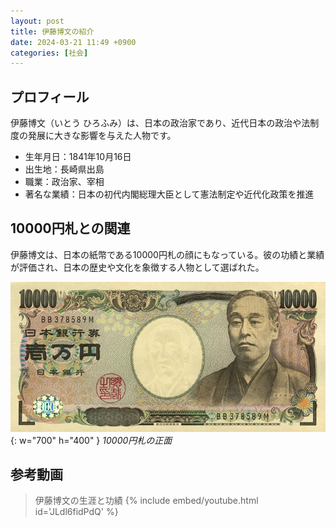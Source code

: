 ```yaml
---
layout: post
title: 伊藤博文の紹介
date: 2024-03-21 11:49 +0900
categories: [社会]
---
```


## プロフィール

伊藤博文（いとう ひろふみ）は、日本の政治家であり、近代日本の政治や法制度の発展に大きな影響を与えた人物です。

- 生年月日：1841年10月16日
- 出生地：長崎県出島
- 職業：政治家、宰相
- 著名な業績：日本の初代内閣総理大臣として憲法制定や近代化政策を推進

## 10000円札との関連

伊藤博文は、日本の紙幣である10000円札の顔にもなっている。彼の功績と業績が評価され、日本の歴史や文化を象徴する人物として選ばれた。

![10000円札](media/posts/soc/10000Yen.jpg){: w="700" h="400" }
_10000円札の正面_

## 参考動画

> 伊藤博文の生涯と功績
{% include embed/youtube.html id='JLdl6fidPdQ' %}

